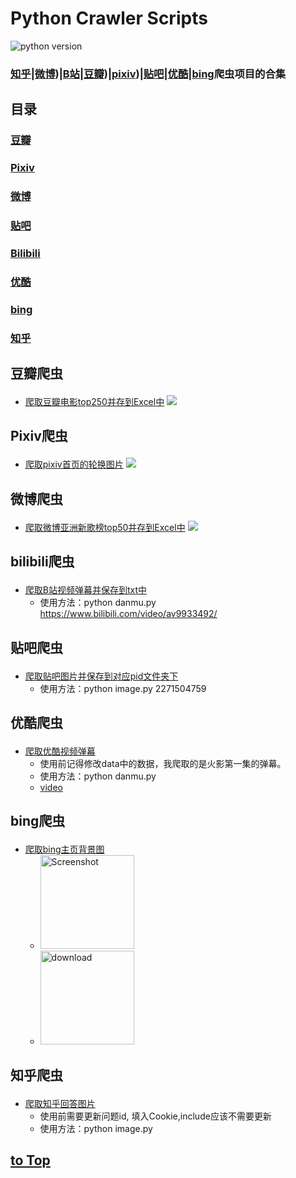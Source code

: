 # Python Crawler Scripts
![python version](https://img.shields.io/badge/python-3.5-brightgreen.svg)
### [知乎](https://www.zhihu.com/)|[微博](https://weibo.com))|[B站](https://www.bilibili.com/)|[豆瓣](https://www.douban.com/))|[pixiv](https://www.pixiv.net/))|[贴吧](http://c.tieba.baidu.com/)|[优酷](http://www.youku.com/)|[bing](https://cn.bing.com/)爬虫项目的合集

## 目录
### [豆瓣](#douban)
### [Pixiv](#pixiv_)
### [微博](#weibo)
### [贴吧](#tieba)
### [Bilibili](#bilibili_)
### [优酷](#youku)
### [bing](#bing)
### [知乎](#zhihu)


## <p id="douban">豆瓣爬虫</p>
* [爬取豆瓣电影top250并存到Excel中](https://github.com/LewisTian/Python/blob/master/douban/MovieTop250.py)
![](https://github.com/LewisTian/Python/blob/master/douban/movieTop250.png)

## <p id="pixiv_">Pixiv爬虫</p>
* [爬取pixiv首页的轮换图片](https://github.com/LewisTian/Python/blob/master/pixiv/cover.py)
![](https://github.com/LewisTian/Python/blob/master/pixiv/pixiv.png)

## <p id="weibo">微博爬虫</p>
* [爬取微博亚洲新歌榜top50并存到Excel中](https://github.com/LewisTian/Python/blob/master/weibo/NewSongTop50.py)
![](https://github.com/LewisTian/Python/blob/master/weibo/weibo.png)

## <p id="bilibili_">bilibili爬虫</p>
* [爬取B站视频弹幕并保存到txt中](https://github.com/LewisTian/Python/blob/master/bilibili/danmu.py)
    - 使用方法：python danmu.py https://www.bilibili.com/video/av9933492/

## <p id="tieba">贴吧爬虫</p>
* [爬取贴吧图片并保存到对应pid文件夹下](https://github.com/LewisTian/Python/blob/master/tieba/image.py)
    - 使用方法：python image.py 2271504759

## <p id="youku">优酷爬虫</p>
* [爬取优酷视频弹幕](https://github.com/LewisTian/Python/blob/master/youku/danmu.py)
    - 使用前记得修改data中的数据，我爬取的是火影第一集的弹幕。
    - 使用方法：python danmu.py
    - [video](https://www.bilibili.com/video/av13784309/)

## <p id="bing">bing爬虫</p>
* [爬取bing主页背景图](https://github.com/LewisTian/Python/blob/master/bing/cover.py)
    - <img src="https://i.loli.net/2017/08/31/59a7cde9510a8.png" alt="Screenshot" title="Screenshot" height="150" />
    - <img src="https://cn.bing.com/az/hprichbg/rb/ChamonixClouds_ZH-CN7700889231_1920x1080.jpg" title="download" alt="download" height="150" />

## <p id="zhihu">知乎爬虫</p>
* [爬取知乎回答图片](https://github.com/LewisTian/Python/blob/master/zhihu/image.py)
    - 使用前需要更新问题id, 填入Cookie,include应该不需要更新
    - 使用方法：python image.py


## [to Top](#top)
